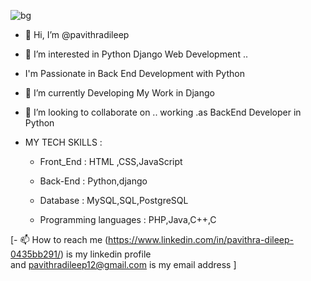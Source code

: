 ![bg](https://github.com/pavithradileep/pavithradileep/assets/137876673/0bf8fef9-3b92-4df5-a66c-195b2e435298)

- 👋  Hi, I’m @pavithradileep
- 👀  I’m interested in  Python Django Web Development ..
-   I'm Passionate in Back End Development with Python 
- 🌱  I’m currently  Developing My Work in Django
-  💞️   I’m looking to collaborate on .. working .as  BackEnd Developer in Python
- MY TECH  SKILLS :

   - Front_End : HTML ,CSS,JavaScript
  
  - Back-End : Python,django
  - Database :  MySQL,SQL,PostgreSQL
  - Programming languages : PHP,Java,C++,C

 [- 📫 How to reach me
         (https://www.linkedin.com/in/pavithra-dileep-0435bb291/)
              is my linkedin profile  
              and  pavithradileep12@gmail.com  is my email address  ]

